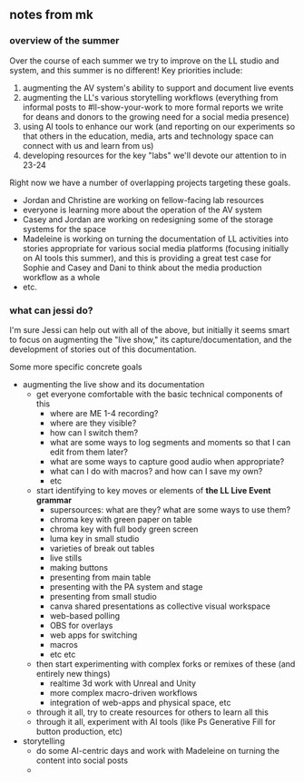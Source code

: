 ## notes from mk

### overview of the summer

Over the course of each summer we try to improve on the LL studio and system, and this summer is no different! Key priorities include:

1. augmenting the AV system's ability to support and document live events
2. augmenting the LL's various storytelling workflows (everything from informal posts to #ll-show-your-work to more formal reports we write for deans and donors to the growing need for a social media presence)
3. using AI tools to enhance our work (and reporting on our experiments so that others in the education, media, arts and technology space can connect with us and learn from us)
4. developing resources for the key "labs" we'll devote our attention to in 23-24

Right now we have a number of overlapping projects targeting these goals.

- Jordan and Christine are working on fellow-facing lab resources
- everyone is learning more about the operation of the AV system
- Casey and Jordan are working on redesigning some of the storage systems for the space
- Madeleine is working on turning the documentation of LL activities into stories appropriate for various social media platforms (focusing initially on AI tools this summer), and this is providing a great test case for Sophie and Casey and Dani to think about the media production workflow as a whole
- etc.

### what can jessi do?

I'm sure Jessi can help out with all of the above, but initially it seems smart to focus on augmenting the "live show," its capture/documentation, and the development of stories out of this documentation.

Some more specific concrete goals
- augmenting the live show and its documentation
    - get everyone comfortable with the basic technical components of this
        - where are ME 1-4 recording?
        - where are they visible?
        - how can I switch them?
        - what are some ways to log segments and moments so that I can edit from them later?
        - what are some ways to capture good audio when appropriate?
        - what can I do with macros? and how can I save my own?
        - etc
    - start identifying to key moves or elements of **the LL Live Event grammar**
        - supersources: what are they? what are some ways to use them?
        - chroma key with green paper on table
        - chroma key with full body green screen
        - luma key in small studio
        - varieties of break out tables
        - live stills
        - making buttons
        - presenting from main table
        - presenting with the PA system and stage
        - presenting from small studio
        - canva shared presentations as collective visual workspace
        - web-based polling
        - OBS for overlays
        - web apps for switching
        - macros 
        - etc etc
    - then start experimenting with complex forks or remixes of these (and entirely new things)
        - realtime 3d work with Unreal and Unity
        - more complex macro-driven workflows
        - integration of web-apps and physical space, etc
    - through it all, try to create resources for others to learn all this
    - through it all, experiment with AI tools (like Ps Generative Fill for button production, etc)
- storytelling
    - do some AI-centric days and work with Madeleine on turning the content into social posts
    - 